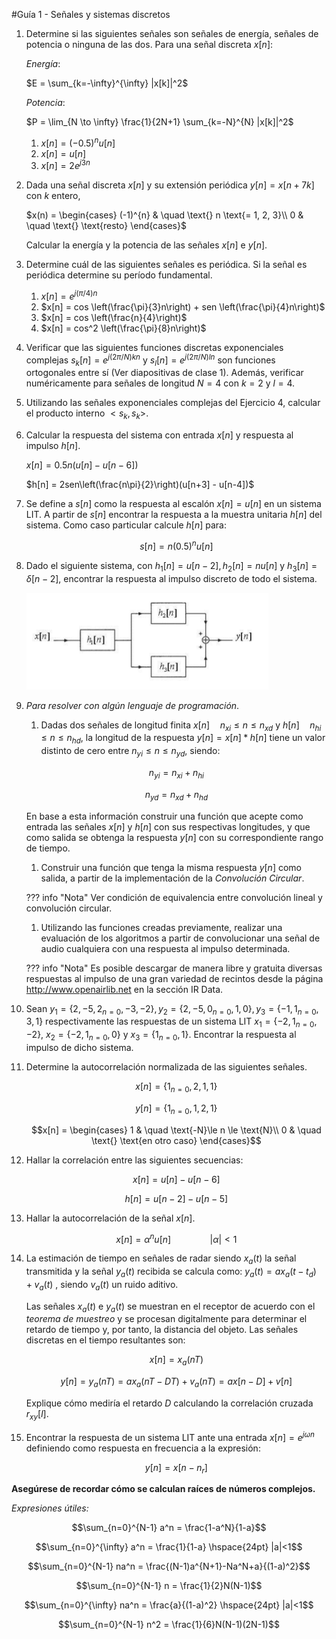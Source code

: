 #Guía 1 - Señales y sistemas discretos

1.  Determine si las siguientes señales son señales de energía, señales de potencia o ninguna de las dos. Para una señal discreta $x[n]$:

    _Energía_:

      $E =  \sum_{k=-\infty}^{\infty} |x[k]|^2$

    _Potencia_:

      $P = \lim_{N \to \infty} \frac{1}{2N+1} \sum_{k=-N}^{N} |x[k]|^2$

    1. $x[n] = (-0.5)^{n} u[n]$
    1. $x[n] = u[n]$
    1. $x[n] = 2e^{j3n}$

1.  Dada una señal discreta $x[n]$ y su extensión periódica $y[n] = x[n+7k]$ con $k$ entero,

    $x(n) =
  \begin{cases}
    (-1)^{n}       & \quad \text{} n \text{= 1, 2, 3}\\
    0  & \quad \text{} \text{resto}
  \end{cases}$

    Calcular la energía y la potencia de las señales $x[n]$ e $y[n]$.

1.  Determine cuál de las siguientes señales es periódica. Si la señal es periódica determine su período fundamental.

    1.  $x[n] = e^{j(\pi/4)n}$
    1.  $x[n] = cos \left(\frac{\pi}{3}n\right) + sen \left(\frac{\pi}{4}n\right)$
    1.  $x[n] = cos \left(\frac{n}{4}\right)$
    1.  $x[n] = cos^2 \left(\frac{\pi}{8}n\right)$

1.  Verificar que las siguientes funciones discretas exponenciales complejas $s_k[n]= e^{j(2\pi/N)kn}$ y $s_l[n]= e^{j(2\pi/N)ln}$ son funciones ortogonales entre sí (Ver diapositivas de clase 1). Además, verificar numéricamente para señales de longitud $N=4$ con $k=2$ y $l=4$.

1.  Utilizando las señales exponenciales complejas del Ejercicio 4, calcular el producto interno $<s_k, s_k>$.

1.  Calcular la respuesta del sistema con entrada $x[n]$ y respuesta al impulso $h[n]$.

    $x[n] = 0.5n (u[n] - u[n-6])$
	  
    $h[n] = 2sen\left(\frac{n\pi}{2}\right)(u[n+3] - u[n-4])$

1.  Se define a $s[n]$ como la respuesta al escalón $x[n] = u[n]$ en un sistema LIT. A partir de $s[n]$ encontrar la respuesta a la muestra unitaria $h[n]$ del sistema. Como caso particular calcule $h[n]$ para:

    $$s[n] = n(0.5)^{n} u[n]$$

1.  Dado el siguiente sistema, con $h_1[n]=u [n-2],h_2[n]=nu[n]$ y $h_3[n]=\delta[n-2]$, encontrar la
respuesta al impulso discreto de todo el sistema.

    ![Sistema ej 8](./img/ej8_g1.png "Sistema ejercicio 8")

1.  _Para resolver con algún lenguaje de programación_.
    
    1.  Dadas dos señales de longitud finita $x [n] \hspace{12pt} n_{xi}\le n\le n_{xd}$ y $h [n] \hspace{12pt} n_{hi}\le n\le n_{hd}$, la longitud de la respuesta $y[n]= x [n] \ast h[n]$ tiene un valor distinto de cero entre $n_{yi}\le n\le n_{yd}$, siendo:

    $$ n_{yi}= n_ {xi} + n_{hi} $$

    $$ n_{yd}= n_{xd}+ n_{hd} $$

       En base a esta información construir una función que acepte como entrada las señales $x[n]$ y $h[n]$ con sus respectivas longitudes, y que como salida se obtenga la respuesta $y[n]$ con su correspondiente rango de tiempo.
    
    1.  Construir una función que tenga la misma respuesta $y[n]$ como salida, a partir de la implementación de la _Convolución Circular_. 

    ??? info "Nota"
        Ver condición de equivalencia entre convolución lineal y convolución circular.

    1.  Utilizando las funciones creadas previamente, realizar una evaluación de los algoritmos a partir de convolucionar una señal de audio cualquiera con una respuesta al impulso determinada.

    ??? info "Nota"
        Es posible descargar de manera libre y gratuita diversas respuestas al impulso de una gran variedad de recintos desde la página http://www.openairlib.net en la sección IR Data.

1.  Sean $y_1 = \{2, -5, 2_{n=0},-3, -2\}, y_2 = \{2, -5, 0_{n=0},1,0\}, y_3 = \{-1, 1_{n=0},3, 1\}$ respectivamente las respuestas de un sistema LIT $x_1 = \{-2, 1_{n=0},-2\}$, $x_2 = \{-2, 1_{n=0},0\}$ y $x_3 = \{1_{n=0}, 1\}$. Encontrar la respuesta al impulso de dicho sistema.

1.  Determine la autocorrelación normalizada de las siguientes señales.

    $$x[n] = \{1_{n=0},2,1,1\}$$

    $$y[n] = \{1_{n=0},1,2,1\}$$

    $$x[n] = 
    \begin{cases}
    1       & \quad \text{-N}\le n \le \text{N}\\
    0 		 & \quad \text{} \text{en otro caso}
    \end{cases}$$

1.  Hallar la correlación entre las siguientes secuencias:

    $$x[n] = u[n] - u[n-6]$$

    $$h[n] = u[n-2] - u[n-5]$$

1.  Hallar la autocorrelación de la señal $x[n]$.

    $$x[n] = \alpha^{n} u[n] \hspace{48pt} |\alpha| < 1$$

1.  La estimación de tiempo en señales de radar siendo $x_a(t)$ la señal transmitida y la señal $y_a(t)$ recibida se calcula como: $y_a(t) = a x_a(t- t_d)+ v_a(t)$ , siendo $v_a(t)$ un ruido aditivo.

    Las señales $x_a(t)$ e $y_a(t)$ se muestran en el receptor de acuerdo con el _teorema de muestreo_ y se procesan digitalmente para determinar el retardo de tiempo y, por tanto, la distancia del objeto. Las señales discretas en el tiempo resultantes son:

    $$x[n] = x_a (nT)$$

    $$y[n] = y_a (nT) = ax_a(nT - DT) + v_a(nT) = ax[n - D] + v[n]$$

    Explique cómo mediría el retardo $D$ calculando la correlación cruzada $r_{xy}[l]$.

1.  Encontrar la respuesta de un sistema LIT ante una entrada $x[n] = e^{j\omega n}$ definiendo como respuesta en frecuencia a la expresión:

    $$y[n] = x[n-n_r]$$

**Asegúrese de recordar cómo se calculan raíces de números complejos.**

_Expresiones útiles:_

$$\sum_{n=0}^{N-1} a^n = \frac{1-a^N}{1-a}$$

$$\sum_{n=0}^{\infty} a^n = \frac{1}{1-a} \hspace{24pt} |a|<1$$

$$\sum_{n=0}^{N-1} na^n = \frac{(N-1)a^{N+1}-Na^N+a}{(1-a)^2}$$

$$\sum_{n=0}^{N-1} n = \frac{1}{2}N(N-1)$$

$$\sum_{n=0}^{\infty} na^n = \frac{a}{(1-a)^2} \hspace{24pt} |a|<1$$

$$\sum_{n=0}^{N-1} n^2 = \frac{1}{6}N(N-1)(2N-1)$$

